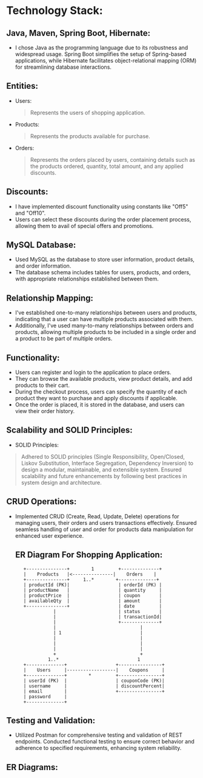 # Technology Stack:

## Java, Maven, Spring Boot, Hibernate: 
* I chose Java as the programming language due to its robustness and widespread usage. Spring Boot simplifies the setup of Spring-based applications, while Hibernate facilitates object-relational mapping (ORM) for  streamlining database interactions.
  
## Entities:
 * Users:
   > Represents the users of shopping application.
* Products:
   > Represents the products available for purchase.
 * Orders:
   > Represents the orders placed by users, containing details such as the products ordered, quantity, total amount, and any applied discounts.

## Discounts:
 * I have implemented discount functionality using constants like "Off5" and "Off10".
 * Users can select these discounts during the order placement process, allowing them to avail of special offers and promotions.

## MySQL Database:
* Used MySQL as the database to store user information, product details, and order information.
* The database schema includes tables for users, products, and orders, with appropriate relationships established between them.

## Relationship Mapping:

 * I've established one-to-many relationships between users and products, indicating that a user can have multiple products associated with them.
 * Additionally, I've used many-to-many relationships between orders and products, allowing multiple products to be included in a single order and a product to be part of multiple orders.

## Functionality:

 * Users can register and login to the application to place orders.
 * They can browse the available products, view product details, and add products to their cart.
 * During the checkout process, users can specify the quantity of each product they want to purchase and apply discounts if applicable.
 * Once the order is placed, it is stored in the database, and users can view their order history.

## Scalability and SOLID Principles:

* SOLID Principles:
> Adhered to SOLID principles (Single Responsibility, Open/Closed, Liskov Substitution, Interface Segregation, Dependency Inversion) to design a modular, maintainable, and extensible system. Ensured scalability and future enhancements by following best practices in system design and architecture.


## CRUD Operations:
* Implemented CRUD (Create, Read, Update, Delete) operations for managing users, their orders and users transactions effectively. Ensured seamless handling of user and order for products data manipulation for enhanced user experience.

  ## ER Diagram For Shopping Application: 

         +---------------+        1         +--------------+
         |    Products   |<---------------|    Orders    |
         +---------------+     1..*        +--------------+
         | productId (PK)|                  | orderId (PK) |
         | productName   |                  | quantity     |
         | productPrice  |                  | coupon       |
         | availableQty  |                  | amount       |
         +---------------+                  | date         |
                    |                       | status       |
                    |                       | transactionId|
                    |                       +--------------+
                    |                               |
                    | 1                             |
                    |                               |
                    |                               |
                    |                               |
                    +                               +
                  1..*                             1
         +--------------+                  +----------------+
         |    Users     |------------------|    Coupons     |
         +--------------+        *         +----------------+
         | userId (PK)  |                  | couponCode (PK)|
         | username     |                  | discountPercent|
         | email        |                  +----------------+
         | password     |
         +--------------+


## Testing and Validation:
* Utilized Postman for comprehensive testing and validation of REST endpoints. Conducted functional testing to ensure correct behavior and adherence to specified requirements, enhancing system reliability.

## ER Diagrams: 
  

                     
